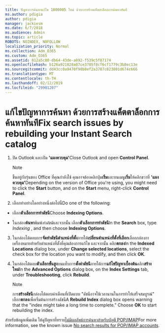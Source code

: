 ```yaml
---
title: ปัญหาการค้นหาแก้ไข 1800005 ใหม่ ด้วยการสร้างแค็ตตาล็อกการค้นหาทันที
ms.author: pdigia
author: pdigia
manager: jackiesm
ms.date: 6/7/2018
ms.audience: Admin
ms.topic: article
ROBOTS: NOINDEX, NOFOLLOW
localization_priority: Normal
ms.collection: Adm_O365
ms.custom: Adm_O365
ms.assetid: 812a5c80-db64-43de-a892-f539c5f87174
ms.openlocfilehash: b126a921828a87ce3705f8cf6cf1779c3b8ec13e
ms.sourcegitcommit: dd43cc0a9470f98b8ef2a3787c823801d674c666
ms.translationtype: MT
ms.contentlocale: th-TH
ms.lasthandoff: 02/12/2019
ms.locfileid: "29901207"
---
```

# <a name="fix-search-issues-by-rebuilding-your-instant-search-catalog"></a><span data-ttu-id="55ef1-102">แก้ไขปัญหาการค้นหา ด้วยการสร้างแค็ตตาล็อกการค้นหาทันที</span><span class="sxs-lookup"><span data-stu-id="55ef1-102">Fix search issues by rebuilding your Instant Search catalog</span></span>

1. <span data-ttu-id="55ef1-103">ปิด Outlook และเปิด **'แผงควบคุม'**</span><span class="sxs-lookup"><span data-stu-id="55ef1-103">Close Outlook and open **Control Panel**.</span></span>
    
    > [!NOTE]
    > <span data-ttu-id="55ef1-104">ขึ้นอยู่กับรุ่นของ Office ที่คุณกำลังใช้ คุณอาจต้องคลิกปุ่ม**เริ่ม**และบนเมนู**เริ่ม**ให้คลิกขวาที่ **'แผงควบคุม'**</span><span class="sxs-lookup"><span data-stu-id="55ef1-104">Depending on the version of Office you're using, you might need to click the **Start** button, and on the **Start** menu, right-click **Control Panel**.</span></span> 
  
2. <span data-ttu-id="55ef1-105">เลือกทำอย่างใดอย่างหนึ่งต่อไปนี้</span><span class="sxs-lookup"><span data-stu-id="55ef1-105">Do one of the following:</span></span>
    
  - <span data-ttu-id="55ef1-106">เลือก**ตัวเลือกการทำดัชนี**</span><span class="sxs-lookup"><span data-stu-id="55ef1-106">Choose **Indexing Options**.</span></span>
    
  - <span data-ttu-id="55ef1-107">ในกล่อง**ค้นหา**พิมพ์*ทำดัชนี*และจากนั้น เลือก**ตัวเลือกการทำดัชนี**</span><span class="sxs-lookup"><span data-stu-id="55ef1-107">In the **Search** box, type  *Indexing*  , and then choose **Indexing Options**.</span></span>
    
3. <span data-ttu-id="55ef1-108">ในกล่องโต้ตอบการ**จัดทำดัชนีตำแหน่งที่ตั้ง**ภายใต้**เปลี่ยนตำแหน่งที่ตั้งที่เลือก**เลือกกล่องกาเครื่องหมายสำหรับตำแหน่งที่ตั้งที่คุณต้องการแก้ไข และจากนั้น คลิก**ตกลง**</span><span class="sxs-lookup"><span data-stu-id="55ef1-108">In the **Indexed Locations** dialog box, under **Change selected locations**, select the check box for the location you want to modify, and then click **OK**.</span></span>
    
4. <span data-ttu-id="55ef1-109">ในกล่องโต้ตอบ**ตัวเลือกขั้นสูง**บนแท็บการ**ตั้งค่าดัชนี**ภายใต้การ**แก้ไขปัญหาเบื้องต้น**คลิก**สร้างใหม่**</span><span class="sxs-lookup"><span data-stu-id="55ef1-109">In the **Advanced Options** dialog box, on the **Index Settings** tab, under **Troubleshooting**, click **Rebuild**.</span></span>
    
    > [!NOTE]
    > <span data-ttu-id="55ef1-p101">การ**สร้างดัชนี**กล่องโต้ตอบคำเตือนที่เปิดแบบ "ดัชนีอาจใช้เวลานานในการทำให้เสร็จสมบูรณ์" เลือก**ตกลง**เพื่อเริ่มต้นการสร้างดัชนี</span><span class="sxs-lookup"><span data-stu-id="55ef1-p101">A **Rebuild Index** dialog box opens warning that the "index might take a long time to complete." Choose **OK** to start rebuilding the index.</span></span> 
  
<span data-ttu-id="55ef1-112">สำหรับข้อมูลเพิ่มเติม ให้ดูปัญหาที่ทราบ[ไม่มีผลลัพธ์การค้นหาสำหรับบัญชี POP/IMAP](https://support.office.com/article/51c9d2c7-a3db-4358-afdf-50d3a9e57039.aspx)</span><span class="sxs-lookup"><span data-stu-id="55ef1-112">For more information, see the known issue [No search results for POP/IMAP accounts](https://support.office.com/article/51c9d2c7-a3db-4358-afdf-50d3a9e57039.aspx).</span></span>
  

